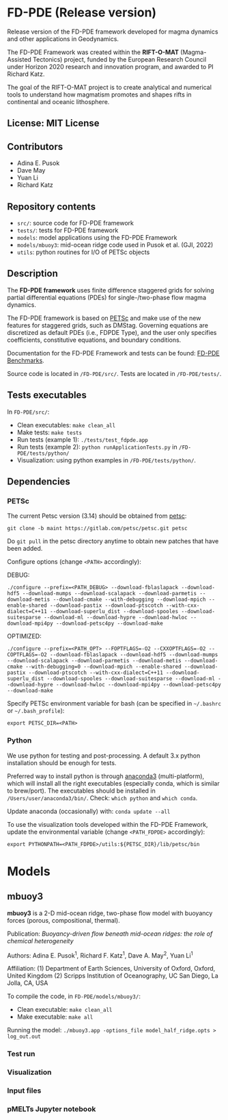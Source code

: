 # FD-PDE (Release version)
Release version of the FD-PDE framework developed for magma dynamics and other applications in Geodynamics.

The FD-PDE Framework was created within the **RIFT-O-MAT** (Magma-Assisted Tectonics) project, funded by the European Research Council under Horizon 2020 research and innovation program, and awarded to PI Richard Katz.

The goal of the RIFT-O-MAT project is to create analytical and numerical tools to understand how magmatism promotes and shapes rifts in continental and oceanic lithosphere.

## License: MIT License

## Contributors
- Adina E. Pusok
- Dave May
- Yuan Li
- Richard Katz

## Repository contents
- `src/`: source code for FD-PDE framework
- `tests/`: tests for FD-PDE framework
- `models`: model applications using the FD-PDE Framework
- `models/mbuoy3`: mid-ocean ridge code used in Pusok et al. (GJI, 2022)
- `utils`: python routines for I/O of PETSc objects

## Description
The **FD-PDE framework** uses finite difference staggered grids for solving partial differential equations (PDEs) for single-/two-phase flow magma dynamics. 

The FD-PDE framework is based on [PETSc](https://petsc.org/release/) and make use of the new features for staggered grids, such as DMStag. Governing equations are discretized as default PDEs (i.e., FDPDE Type), and the user only specifies coefficients, constitutive equations, and boundary conditions. 

Documentation for the FD-PDE Framework and tests can be found: [FD-PDE Benchmarks](https://drive.google.com/file/d/137Dtu2ykuf7zL_C8NnR_8sGFxV8qRWOw/view?usp=sharing).

Source code is located in `/FD-PDE/src/`.
Tests are located in `/FD-PDE/tests/`.

## Tests executables
In `FD-PDE/src/`:
- Clean executables: `make clean_all`
- Make tests: `make tests`
- Run tests (example 1): `./tests/test_fdpde.app`
- Run tests (example 2): `python runApplicationTests.py` in `/FD-PDE/tests/python/`
- Visualization: using python examples in `/FD-PDE/tests/python/`.

## Dependencies
### PETSc
The current Petsc version (3.14) should be obtained from [petsc](https://gitlab.com/petsc/petsc.git):

`git clone -b maint https://gitlab.com/petsc/petsc.git petsc`

Do `git pull` in the petsc directory anytime to obtain new patches that have been added.

Configure options (change `<PATH>` accordingly):

DEBUG:

`./configure --prefix=<PATH_DEBUG> --download-fblaslapack --download-hdf5 --download-mumps --download-scalapack --download-parmetis --download-metis --download-cmake --with-debugging --download-mpich --enable-shared --download-pastix --download-ptscotch --with-cxx-dialect=C++11 --download-superlu_dist --download-spooles --download-suitesparse --download-ml --download-hypre --download-hwloc --download-mpi4py --download-petsc4py --download-make`

OPTIMIZED:

`./configure --prefix=<PATH_OPT> --FOPTFLAGS=-O2 --CXXOPTFLAGS=-O2 --COPTFLAGS=-O2 --download-fblaslapack --download-hdf5 --download-mumps --download-scalapack --download-parmetis --download-metis --download-cmake --with-debugging=0 --download-mpich --enable-shared --download-pastix --download-ptscotch --with-cxx-dialect=C++11 --download-superlu_dist --download-spooles --download-suitesparse --download-ml --download-hypre --download-hwloc --download-mpi4py --download-petsc4py --download-make`

Specify PETSc environment variable for bash (can be specified in `~/.bashrc` or `~/.bash_profile`):

`export PETSC_DIR=<PATH>`

### Python

We use python for testing and post-processing. A default 3.x python installation should be enough for tests.

Preferred way to install python is through [anaconda3](https://www.anaconda.com) (multi-platform), which will install all the right executables (especially conda, which is similar to brew/port). The executables should be installed in `/Users/user/anaconda3/bin/`. Check: `which python`
and `which conda`.

Update anaconda (occasionally) with: `conda update --all`

To use the visualization tools developed within the FD-PDE Framework, update the environmental variable (change `<PATH_FDPDE>` accordingly):

`export PYTHONPATH=<PATH_FDPDE>/utils:${PETSC_DIR}/lib/petsc/bin`

# Models
## mbuoy3
**mbuoy3** is a 2-D mid-ocean ridge, two-phase flow model with buoyancy forces (porous, compositional, thermal). 

Publication: *Buoyancy-driven flow beneath mid-ocean ridges: the role of chemical heterogeneity*

Authors: Adina E. Pusok<sup>1</sup>, Richard F. Katz<sup>1</sup>, Dave A. May<sup>2</sup>, Yuan Li<sup>1</sup>

Affiliation: 
(1) Department of Earth Sciences, University of Oxford, Oxford, United Kingdom
(2) Scripps Institution of Oceanography, UC San Diego, La Jolla, CA, USA

To compile the code, in `FD-PDE/models/mbuoy3/`:
- Clean executable: `make clean_all`
- Make executable: `make all`

Running the model: `./mbuoy3.app -options_file model_half_ridge.opts > log_out.out`

### Test run
### Visualization
### Input files
### pMELTs Jupyter notebook


